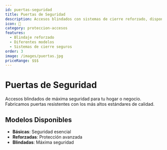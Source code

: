 ```yaml
---
id: puertas-seguridad
title: Puertas de Seguridad
description: Accesos blindados con sistemas de cierre reforzado, disponibles en diversos diseños y materiales para adaptarse a cada necesidad.
icon: 🚪
category: proteccion-accesos
features:
  - Blindaje reforzado
  - Diferentes modelos
  - Sistemas de cierre seguros
order: 3
image: /images/puertas.jpg
priceRange: $$$
---
```


# Puertas de Seguridad

Accesos blindados de máxima seguridad para tu hogar o negocio. Fabricamos puertas resistentes con los más altos estándares de calidad.

## Modelos Disponibles

- **Básicas**: Seguridad esencial
- **Reforzadas**: Protección avanzada
- **Blindadas**: Máxima seguridad
